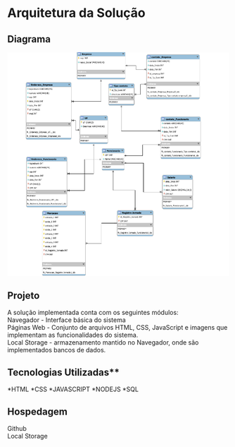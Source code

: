 # Arquitetura da Solução



## Diagrama 

![Exemplo de Diagrama de Fluxo](img/diagrama.png)



## Projeto <br>

A solução implementada conta com os seguintes módulos: <br>
Navegador - Interface básica do sistema  <br>
Páginas Web - Conjunto de arquivos HTML, CSS, JavaScript e imagens que implementam as funcionalidades do sistema. <br>
Local Storage - armazenamento mantido no Navegador, onde são implementados bancos de dados.
## Tecnologias Utilizadas** <br>

*HTML
*CSS
*JAVASCRIPT
*NODEJS
*SQL


## Hospedagem

Github <br>
Local Storage 
